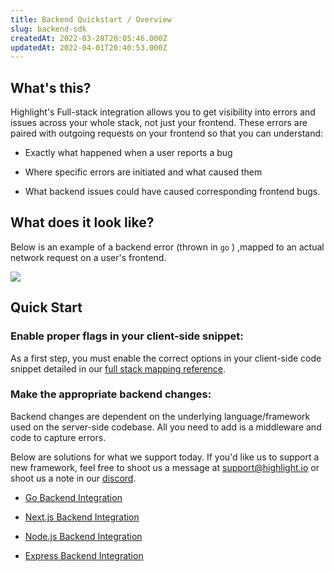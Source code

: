 ```yaml
---
title: Backend Quickstart / Overview
slug: backend-sdk
createdAt: 2022-03-28T20:05:46.000Z
updatedAt: 2022-04-01T20:40:53.000Z
---
```


## What's this?

Highlight's Full-stack integration allows you to get visibility into errors and issues across your whole stack, not just your frontend. These errors are paired with outgoing requests on your frontend so that you can understand:

- Exactly what happened when a user reports a bug

- Where specific errors are initiated and what caused them

- What backend issues could have caused corresponding frontend bugs.

## What does it look like?

Below is an example of a backend error (thrown in `go` ) ,mapped to an actual network request on a user's frontend.

![](https://archbee-image-uploads.s3.amazonaws.com/XPwQFz8tul7ogqGkmtA0y/BCFnjSPEUco_QFvl8bs4S_image.png)

## Quick Start

### Enable proper flags in your client-side snippet:

As a first step, you must enable the correct options in your client-side code snippet detailed in our [full stack mapping reference](/getting-started/frontend-backend-mapping). 

### Make the appropriate backend changes:

Backend changes are dependent on the underlying language/framework used on the server-side codebase. All you need to add is a middleware and code to capture errors.

Below are solutions for what we support today. If you'd like us to support a new framework, feel free to shoot us a message at [support@highlight.io](mailto:support@highlight.io) or shoot us a note in our [discord](https://discord.gg/yxaXEAqgwN).

- [Go Backend Integration](/getting-started/backend-sdk/go)

- [Next.js Backend Integration](/getting-started/backend-sdk/nextjs)

- [Node.js Backend Integration](/getting-started/backend-sdk/nodejs)

- [Express Backend Integration](/getting-started/backend-sdk/express)
